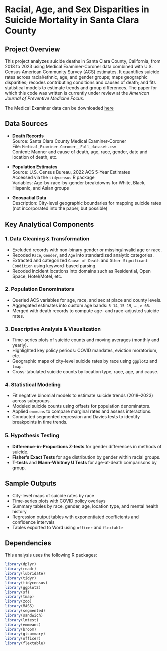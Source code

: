 # Racial, Age, and Sex Disparities in Suicide Mortality in Santa Clara County

## Project Overview

This project analyzes suicide deaths in Santa Clara County, California, from 2018 to 2023 using Medical Examiner-Coroner data combined with U.S. Census American Community Survey (ACS) estimates. 
It quantifies suicide rates across racial/ethnic, age, and gender groups; maps geographic disparities; recodes contributing conditions and causes of death; and fits statistical models to estimate trends and group differences.
The paper for which this code was written is currently under review at the *American Journal of Preventive Medicine Focus.*

The Medical Examiner data can be downloaded [here](https://data.sccgov.org/Health/Medical-Examiner-Coroner-Full-dataset/s3fb-yrjp/about_data)
## Data Sources

- **Death Records**  
  Source: Santa Clara County Medical Examiner-Coroner  
  File: `Medical_Examiner-Coroner__Full_dataset.csv`  
  Content: Manner and cause of death, age, race, gender, date and location of death, etc.

- **Population Estimates**  
  Source: U.S. Census Bureau, 2022 ACS 5-Year Estimates  
  Accessed via the `tidycensus` R package  
  Variables: Age-by-race-by-gender breakdowns for White, Black, Hispanic, and Asian groups

- **Geospatial Data**  
  Description: City-level geographic boundaries for mapping suicide rates (not incorporated into the paper, but possible)

## Key Analytical Components

### 1. Data Cleaning & Transformation
- Excluded records with non-binary gender or missing/invalid age or race.
- Recoded `Race`, `Gender`, and `Age` into standardized analytic categories.
- Extracted and categorized `Cause of Death` and `Other Significant Condition` using keyword-based parsing.
- Recoded incident locations into domains such as Residential, Open Space, Hotel/Motel, etc.

### 2. Population Denominators
- Queried ACS variables for age, race, and sex at place and county levels.
- Aggregated estimates into custom age bands: `5-14`, `15-19`, ..., `≥ 65`.
- Merged with death records to compute age- and race-adjusted suicide rates.

### 3. Descriptive Analysis & Visualization
- Time-series plots of suicide counts and moving averages (monthly and yearly).
- Highlighted key policy periods: COVID mandates, eviction moratorium, etc.
- Geographic maps of city-level suicide rates by race using `ggplot2` and `tmap`.
- Cross-tabulated suicide counts by location type, race, age, and cause.

### 4. Statistical Modeling
- Fit negative binomial models to estimate suicide trends (2018–2023) across subgroups.
- Modeled suicide counts using offsets for population denominators.
- Applied `emmeans` to compare marginal rates and assess interactions.
- Conducted segmented regression and Davies tests to identify breakpoints in time trends.

### 5. Hypothesis Testing
- **Difference-in-Proportions Z-tests** for gender differences in methods of suicide.
- **Fisher’s Exact Tests** for age distribution by gender within racial groups.
- **T-tests** and **Mann-Whitney U Tests** for age-at-death comparisons by group.

## Sample Outputs
- City-level maps of suicide rates by race
- Time-series plots with COVID policy overlays
- Summary tables by race, gender, age, location type, and mental health history
- Regression output tables with exponentiated coefficients and confidence intervals
- Tables exported to Word using `officer` and `flextable`

## Dependencies

This analysis uses the following R packages:

```r
library(dplyr)
library(readr)
library(lubridate)
library(tidyr)
library(tidycensus)
library(ggplot2)
library(sf)
library(tmap)
library(zoo)
library(MASS)
library(segmented)
library(sandwich)
library(lmtest)
library(emmeans)
library(broom)
library(gtsummary)
library(officer)
library(flextable)
